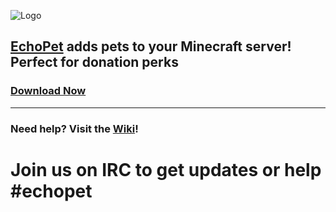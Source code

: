 ![Logo](https://raw.githubusercontent.com/Borlea/EchoPet/master/src/resources/EchoPet.png)
## [EchoPet](https://dev.bukkit.org/bukkit-plugins/echopet/) adds pets to your Minecraft server! Perfect for donation perks
### [Download Now](https://ci.ecocitycraft.com/job/EchoPet/)
----

### Need help? Visit the [Wiki](https://github.com/Borlea/EchoPet/wiki)!


# Join us on IRC to get updates or help #echopet
